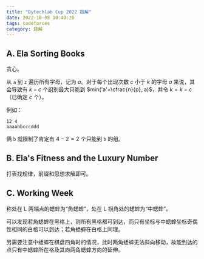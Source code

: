 ```yaml
---
title: "Dytechlab Cup 2022 题解"
date: 2022-10-08 10:40:26
tags: codeforces
category: 题解
---
```


<script src="/js/embed.js"></script>

## A. Ela Sorting Books

贪心。

从 `a` 到 `z` 遍历所有字母，记为 $a$。对于每个出现次数 $c$ 小于 $k$ 的字母 $a$ 来说，其会导致有 $k-c$ 个组别最大只能到 $min('a'+\cfrac{n}{p}, a)$，并令 $k = k-c$（已确定 $c$ 个）。

例如：

```text
12 4
aaaabbcccddd
```

俩 `b` 就限制了肯定有 $4-2=2$ 个只能到 `b` 的组。

<script> embedcode("Code", "https://github.com/StableAgOH/solved-problems/blob/main/codeforces/1737/A.cpp") </script>

## B. Ela's Fitness and the Luxury Number

打表找规律，前缀和思想求解即可。

<script> embedcode("Code", "https://github.com/StableAgOH/solved-problems/blob/main/codeforces/1737/B.cpp") </script>

## C. Working Week

称处在 L 两端点的蟋蟀为“角蟋蟀”，处在 L 拐角处的蟋蟀为“中蟋蟀”。

可以发现若角蟋蟀在黑格上，则所有黑格都可到达，而只有坐标与中蟋蟀坐标奇偶性相同的白格可以到达；若角蟋蟀在白格上同理。

另需要注意中蟋蟀在棋盘四角时的情况，此时两角蟋蟀无法斜向移动，故能到达的点只有中蟋蟀所在格及其向两角蟋蟀方向的延伸。

<script> embedcode("Code", "https://github.com/StableAgOH/solved-problems/blob/main/codeforces/1737/C.cpp") </script>
